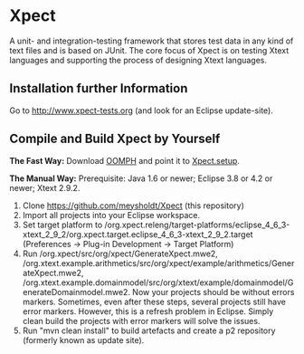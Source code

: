 
<!--
Copyright (c) 2013-2017 TypeFox GmbH and itemis AG.
All rights reserved. This program and the accompanying materials
are made available under the terms of the Eclipse Public License v1.0
which accompanies this distribution, and is available at
http://www.eclipse.org/legal/epl-v10.html

Contributors:
  Moritz Eysholdt - Initial contribution and API
-->

# Xpect

A unit- and integration-testing framework that stores test data in any kind of text files and is based on JUnit. 
The core focus of Xpect is on testing Xtext languages and supporting the process of designing Xtext languages.


## Installation further Information

Go to http://www.xpect-tests.org (and look for an Eclipse update-site).


## Compile and Build Xpect by Yourself

**The Fast Way:** Download [OOMPH](https://wiki.eclipse.org/Eclipse_Oomph_Installer) and point it to [Xpect.setup](https://github.com/meysholdt/Xpect/raw/master/org.xpect.releng/Xpect.setup).

**The Manual Way:** Prerequisite: Java 1.6 or newer; Eclipse 3.8 or 4.2 or newer; Xtext 2.9.2.

 1. Clone https://github.com/meysholdt/Xpect (this repository)
 2. Import all projects into your Eclipse workspace.
 3. Set target platform to /org.xpect.releng/target-platforms/eclipse_4_6_3-xtext_2_9_2/org.xpect.target.eclipse_4_6_3-xtext_2_9_2.target (Preferences -> Plug-in Development -> Target Platform)
 4. Run /org.xpect/src/org/xpect/GenerateXpect.mwe2, /org.xtext.example.arithmetics/src/org/xpect/example/arithmetics/GenerateXpect.mwe2, /org.xtext.example.domainmodel/src/org/xtext/example/domainmodel/GenerateDomainmodel.mwe2. Now your projects should be without errors markers. Sometimes, even after these steps, several projects still have error markers. However, this is a refresh problem in Eclipse. Simply clean build the projects with error markers will solve the issues.
 5. Run "mvn clean install" to build artefacts and create a p2 repository (formerly known as update site).


 
